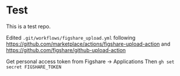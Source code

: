 # Test

This is a test repo.

Edited `.git/workflows/figshare_upload.yml` following
https://github.com/marketplace/actions/figshare-upload-action and
https://github.com/figshare/github-upload-action

Get personal access token from Figshare -> Applications
Then `gh set secret FIGSHARE_TOKEN`
